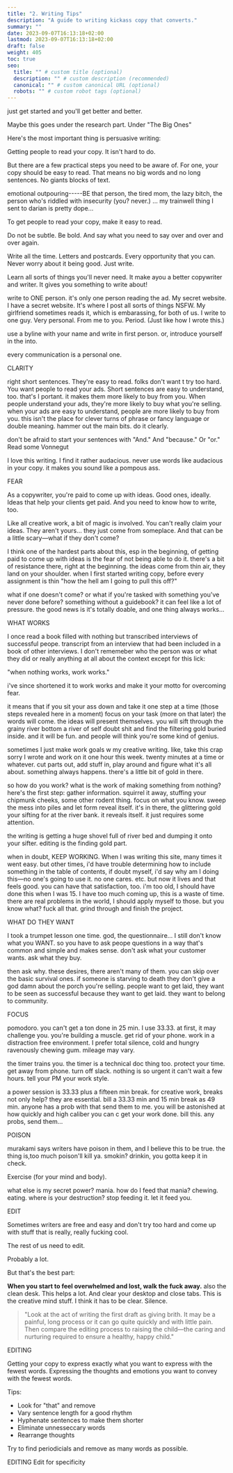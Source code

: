 ```yaml
---
title: "2. Writing Tips"
description: "A guide to writing kickass copy that converts."
summary: ""
date: 2023-09-07T16:13:18+02:00
lastmod: 2023-09-07T16:13:18+02:00
draft: false
weight: 405
toc: true
seo:
  title: "" # custom title (optional)
  description: "" # custom description (recommended)
  canonical: "" # custom canonical URL (optional)
  robots: "" # custom robot tags (optional)
---
```


just get started and you'll get better and better.

Maybe this goes under the research part. Under "The Big Ones"

Here's the most important thing is persuasive writing:

Getting people to read your copy. It isn't hard to do.

But there are a few practical steps you need to be aware of. For one, your copy should be easy to read. That means no big words and no long sentences. No giants blocks of text.

emotional outpouring-----BE that person, the tired mom, the lazy bitch, the person who's riddled with insecurity (you? never.) ... my trainwell thing I sent to darian is pretty dope...

To get people to read your copy, make it easy to read.

Do not be subtle. Be bold. And say what you need to say over and over and over again.

Write all the time. Letters and postcards. Every opportunity that you can. Never worry about it being good. Just write.

Learn all sorts of things you'll never need. It make ayou a better copywriter and writer. It gives you something to write about!



write to ONE person. it's only one person reading the ad. My secret website. I have a secret website. It's where I post all sorts of things NSFW. My girlfriend sometimes reads it, which is embarassing, for both of us. I write to one guy. Very personal. From me to you. Period. (Just like how I wrote this.)

use a byline with your name and write in first person. or, introduce yourself in the into.

every communication is a personal one.

CLARITY



right short sentences. They're easy to read. folks don't want t try too hard.  You want people to read your ads. Short sentences are easy to understand, too. that's I portant. it makes them more likely to buy from you. When people understand your ads, they're more likely to buy what you're selling. when your ads are easy to understand, people are more likely to buy from you. this isn't the place for clever turns of phrase or fancy language or double meaning. hammer out the main bits. do it clearly.

don't be afraid to start your sentences with "And." And "because." Or "or." Read some Vonnegut

I love this writing. I find it rather audacious. never use words like audacious in your copy. it makes you sound like a pompous ass.

FEAR

As a copywriter, you're paid to come up with ideas. Good ones, ideally. Ideas that help your clients get paid. And you need to know how to write, too.

Like all creative work, a bit of magic is involved. You can't really claim your ideas. They aren't yours… they just come from someplace. And that can be a little scary—what if they don't come?

I think one of the hardest parts about this, esp in the beginning, of getting paid to come up with ideas is the fear of not being able to do it. there's a bit of resistance there, right at the beginning. the ideas come from thin air, they land on your shoulder. when I first started writing copy, before every assignment is thin "how the hell am I going to pull this off?"

what if one doesn't come? or what if you're tasked with something you've never done before? something without a guidebook? it can feel like a lot of pressure. the good news is it's totally doable, and one thing always works…

WHAT WORKS

I once read a book filled with nothing but transcribed interviews of successful peope. transcript from an interview that had been included in a book of other interviews. I don't rememeber who the person was or what they did or really anything at all about the context except for this lick:

"when nothing works, work works."

i've since shortened it to work works and make it your motto for overcoming fear.

it means that if you sit your ass down and take it one step at a time (those steps revealed here in a moment) focus on your task (more on that later) the words will come. the ideas will present themselves. you will sift through the grainy river bottom a river of self doubt shit and find the filtering gold buried inside. and it will be fun. and people will think you're some kind of genius.

sometimes I just make work goals w my creative writing. like, take this crap sorry I wrote and work on it one hour this week. twenty minutes at a time or whatever. cut parts out, add stuff in, play around and figure what it's all about. something always happens. there's a little bit of gold in there.

so how do you work? what is the work of making something from nothing? here's the first step: gather information. squirrel it away, stuffing your chipmunk cheeks, some other rodent thing. focus on what you know. sweep the mess into piles and let form reveal itself. it's in there, the glittering gold your sifting for at the river bank. it reveals itself. it just requires some attention.

the writing is getting a huge shovel full of river bed and dumping it onto your sifter. editing is the finding gold part.

when in doubt, KEEP WORKING. When I was writing this site, many times it went easy. but other times, i'd have trouble determining how to include something in the table of contents, if doubt myself, i'd say why am I doing this—no one's going to use it. no one cares. etc. but now it lives and that feels good. you can have that satisfaction, too. i'm too old, I should have done this when I was 15. I have too much coming up, this is a waste of time. there are real problems in the world, I should apply myself to those. but you know what? fuck all that. grind through and finish the project.

WHAT DO THEY WANT

I took a trumpet lesson one time. god, the questionnaire… I still don't know what you WANT. so you have to ask peope questions in a way that's common and simple and makes sense. don't ask what your customer wants. ask what they buy.

then ask why. these desires, there aren't many of them. you can skip over the basic survival ones. if someone is starving to death they don't give a god damn about the porch you're selling. people want to get laid, they want to be seen as successful because they want to get laid. they want to belong to community.

FOCUS

pomodoro. you can't get a ton done in 25 min. I use 33.33. at first, it may challenge you. you're building a muscle. get rid of your phone. work in a distraction free environment. I prefer total silence, cold and hungry ravenously chewing gum. mileage may vary.

the timer trains you. the timer is a technical doc thing too.
protect your time. get away from phone. turn off slack. nothing is so urgent it can't wait a few hours. tell your PM your work style.

a power session is 33.33 plus a fifteen min break. for creative work, breaks not only help? they are essential. bill a 33.33 min and 15 min break as 49 min. anyone has a prob with that send them to me. you will be astonished at how quickly and high caliber you can c get your work done. bill this. any probs, send them…

POISON

murakami says writers have poison in them, and I believe this to be true. the thing is,too much poison'll kill ya. smokin? drinkin, you gotta keep it in check.

Exercise (for your mind and body).

what else is my secret power? mania. how do I feed that mania? chewing. eating. where is your destruction? stop feeding it. let it feed you.

EDIT

Sometimes writers are free and easy and don't try too hard and come up with stuff that is really, really fucking cool.

The rest of us need to edit.

Probably a lot.

But that's the best part:

**When you start to feel overwhelmed and lost, walk the fuck away.** also the clean desk. This helps a lot. And clear your desktop and close tabs. This is the creative mind stuff. I think it has to be clear. Silence.

> "Look at the act of writing the first draft as giving brith. It may be a painful, long process or it can go quite quickly and with little pain. Then compare the editing process to raising the child&mdash;the caring and nurturing required to ensure a healthy, happy child."

EDITING

Getting your copy to express exactly what you want to express with the fewest words. Expressing the thoughts and emotions you want to convey with the fewest words.

Tips:
* Look for "that" and remove
* Vary sentence length for a good rhythm
* Hyphenate sentences to make them shorter
* Eliminate unnesseccary words
* Rearrange thoughts

Try to find periodicials and remove as many words as possible.



EDITING
Edit for specificity <link>

